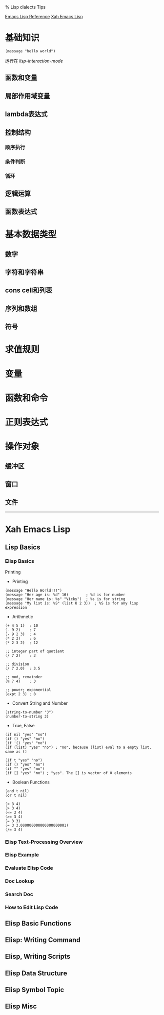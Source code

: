 % Lisp dialects Tips

<link id="linkstyle" rel='stylesheet' href='css/markdown.css'/>

[Emacs Lisp Reference](https://www.gnu.org/software/emacs/manual/html_node/elisp/)
[Xah Emacs Lisp](http://ergoemacs.org/emacs/elisp.html)

# 基础知识 #

``` emacs-lisp
(message "hello world")
```
运行在 *lisp-interaction-mode*

## 函数和变量 ##

## 局部作用域变量 ##

## lambda表达式 ##

## 控制结构 ##

### 顺序执行 ###

### 条件判断 ###

### 循环 ###

## 逻辑运算 ##

## 函数表达式 ##

# 基本数据类型 #

## 数字 ##

## 字符和字符串 ##

## cons cell和列表 ##

## 序列和数组 ##

## 符号 ##

# 求值规则 #

# 变量 #

# 函数和命令 #

# 正则表达式 #

# 操作对象 #

## 缓冲区 ##

## 窗口 ##

## 文件 ##


-------------------------------------------------------------------------------

Xah Emacs Lisp
==============

Lisp Basics
-----------

### Elisp Basics ###

Printing

* Printing
``` elisp
(message "Hello World!!!")
(message "Her age is: %d" 16)        ; %d is for number
(message "Her name is: %s" "Vicky")  ; %s is for string
(message "My list is: %S" (list 8 2 3))  ; %S is for any lisp expression
```

* Arithmetic
``` elisp
(+ 4 5 1)  ; 10
(- 9 2)    ; 7
(- 9 2 3)  ; 4
(* 2 3)    ; 6
(* 2 3 2)  ; 12

;; integer part of quotient
(/ 7 2)    ; 3

;; division
(/ 7 2.0)  ; 3.5

;; mod, remainder
(% 7 4)    ; 3

;; power; exponential
(expt 2 3) ; 8
```

* Convert String and Number

``` elisp
(string-to-number "3")
(number-to-string 3)
```

* True, False

``` elisp
(if nil "yes" "no")
(if () "yes" "no")
(if '() "yes" "no")
(if (list) "yes" "no") ; "no", because (list) eval to a empty list, same as ()

(if t "yes" "no")
(if () "yes" "no")
(if "" "yes" "no")
(if [] "yes" "no") ; "yes". The [] is vector of 0 elements
```

* Boolean Functions

``` elisp
(and t nil)
(or t nil)

(< 3 4)
(> 3 4)
(<= 3 4)
(>= 3 4)
(= 3 3)
(= 3 3.000000000000000000001)
(/= 3 4)
```

### Elisp Text-Processing Overview ###

### Elisp Example ###

### Evaluate Elisp Code ###

### Doc Lookup ###

### Search Doc ###

### How to Edit Lisp Code ###

Elisp Basic Functions
---------------------

Elisp: Writing Command
----------------------

Elisp, Writing Scripts
----------------------

Elisp Data Structure
--------------------

Elisp Symbol Topic
------------------

Elisp Misc
----------
